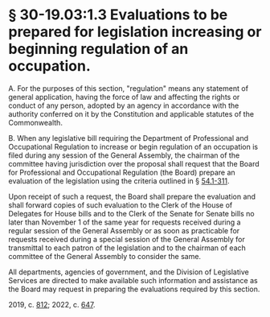 # § 30-19.03:1.3 Evaluations to be prepared for legislation increasing or beginning regulation of an occupation.

<p>A. For the purposes of this section, "regulation" means any statement of general application, having the force of law and affecting the rights or conduct of any person, adopted by an agency in accordance with the authority conferred on it by the Constitution and applicable statutes of the Commonwealth.</p><p>B. When any legislative bill requiring the Department of Professional and Occupational Regulation to increase or begin regulation of an occupation is filed during any session of the General Assembly, the chairman of the committee having jurisdiction over the proposal shall request that the Board for Professional and Occupational Regulation (the Board) prepare an evaluation of the legislation using the criteria outlined in § <a href='/vacode/54.1-311/'>54.1-311</a>.</p><p>Upon receipt of such a request, the Board shall prepare the evaluation and shall forward copies of such evaluation to the Clerk of the House of Delegates for House bills and to the Clerk of the Senate for Senate bills no later than November 1 of the same year for requests received during a regular session of the General Assembly or as soon as practicable for requests received during a special session of the General Assembly for transmittal to each patron of the legislation and to the chairman of each committee of the General Assembly to consider the same.</p><p>All departments, agencies of government, and the Division of Legislative Services are directed to make available such information and assistance as the Board may request in preparing the evaluations required by this section.</p><p>2019, c. <a href='http://lis.virginia.gov/cgi-bin/legp604.exe?191+ful+CHAP0812'>812</a>; 2022, c. <a href='http://lis.virginia.gov/cgi-bin/legp604.exe?221+ful+CHAP0647'>647</a>.</p>
